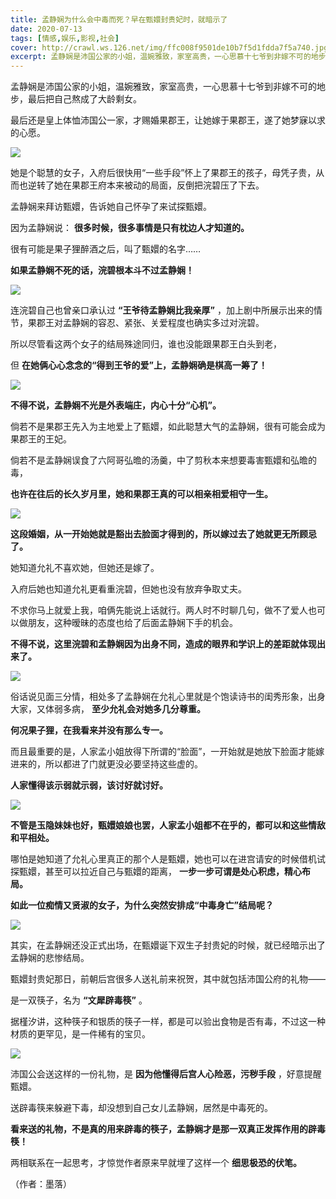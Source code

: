 ```yaml
---
title: 孟静娴为什么会中毒而死？早在甄嬛封贵妃时，就暗示了
date: 2020-07-13
tags: [情感,娱乐,影视,社会]
cover: http://crawl.ws.126.net/img/ffc008f9501de10b7f5d1fdda7f5a740.jpg
excerpt: 孟静娴是沛国公家的小姐，温婉雅致，家室高贵，一心思慕十七爷到非嫁不可的地步，最后把自己熬成了大龄剩女。最后还是皇上体恤沛国公一家，才赐婚果郡王，让她嫁于果郡王，遂了她梦寐以求的心愿。![](http://crawl.ws.126.n
---
```

孟静娴是沛国公家的小姐，温婉雅致，家室高贵，一心思慕十七爷到非嫁不可的地步，最后把自己熬成了大龄剩女。

最后还是皇上体恤沛国公一家，才赐婚果郡王，让她嫁于果郡王，遂了她梦寐以求的心愿。

![](http://crawl.ws.126.net/img/ffc008f9501de10b7f5d1fdda7f5a740.jpg)  

她是个聪慧的女子，入府后很快用“一些手段”怀上了果郡王的孩子，母凭子贵，从而也逆转了她在果郡王府本来被动的局面，反倒把浣碧压了下去。

孟静娴来拜访甄嬛，告诉她自己怀孕了来试探甄嬛。

因为孟静娴说： **很多时候，很多事情是只有枕边人才知道的。**

很有可能是果子狸醉酒之后，叫了甄嬛的名字……

**如果孟静娴不死的话，浣碧根本斗不过孟静娴！**

![](http://crawl.ws.126.net/img/f856f56bea879acedf4fd4dd9e6b5fa3.jpg)  

连浣碧自己也曾亲口承认过 **“王爷待孟静娴比我亲厚”** ，加上剧中所展示出来的情节，果郡王对孟静娴的容忍、紧张、关爱程度也确实多过对浣碧。

所以尽管看这两个女子的结局殊途同归，谁也没能跟果郡王白头到老，

但 **在她俩心心念念的“得到王爷的爱”上，孟静娴确是棋高一筹了！**

![](http://crawl.ws.126.net/img/34dcc5fd837c1d91b3a4dcd677168dbb.jpg)  

**不得不说，孟静娴不光是外表端庄，内心十分“心机”。**

倘若不是果郡王先入为主地爱上了甄嬛，如此聪慧大气的孟静娴，很有可能会成为果郡王的王妃。

倘若不是孟静娴误食了六阿哥弘曕的汤羹，中了剪秋本来想要毒害甄嬛和弘曕的毒，

**也许在往后的长久岁月里，她和果郡王真的可以相亲相爱相守一生。**

![](http://crawl.ws.126.net/img/f18f3b2d4683a53e941148302127b228.jpg)  

**这段婚姻，从一开始她就是豁出去脸面才得到的，所以嫁过去了她就更无所顾忌了。**

她知道允礼不喜欢她，但她还是嫁了。

入府后她也知道允礼更看重浣碧，但她也没有放弃争取丈夫。

不求你马上就爱上我，咱俩先能说上话就行。两人时不时聊几句，做不了爱人也可以做朋友，这种暧昧的态度也给了后面孟静娴下手的机会。

**不得不说，这里浣碧和孟静娴因为出身不同，造成的眼界和学识上的差距就体现出来了。**

![](http://crawl.ws.126.net/img/89887c36fc9facc28cb4b16253b0907e.jpg)  

俗话说见面三分情，相处多了孟静娴在允礼心里就是个饱读诗书的闺秀形象，出身大家，又体弱多病， **至少允礼会对她多几分尊重。**

**何况果子狸，在我看来并没有那么专一。**

而且最重要的是，人家孟小姐放得下所谓的“脸面”，一开始就是她放下脸面才能嫁进来的，所以都进了门就更没必要坚持这些虚的。

**人家懂得该示弱就示弱，该讨好就讨好。**

![](http://crawl.ws.126.net/img/4769db31d2525f5721acf412c3d5961a.jpg)  

**不管是玉隐妹妹也好，甄嬛娘娘也罢，人家孟小姐都不在乎的，都可以和这些情敌和平相处。**

哪怕是她知道了允礼心里真正的那个人是甄嬛，她也可以在进宫请安的时候借机试探甄嬛，甚至可以拉近自己与甄嬛的距离， **一步一步可谓是处心积虑，精心布局。**

**如此一位痴情又贤淑的女子，为什么突然安排成“中毒身亡”结局呢？**

![](http://crawl.ws.126.net/img/45ad489823865417764615452a030aeb.jpg)  

其实，在孟静娴还没正式出场，在甄嬛诞下双生子封贵妃的时候，就已经暗示出了孟静娴的悲惨结局。

甄嬛封贵妃那日，前朝后宫很多人送礼前来祝贺，其中就包括沛国公府的礼物——

是一双筷子，名为 **“文犀辟毒筷”** 。

据槿汐讲，这种筷子和银质的筷子一样，都是可以验出食物是否有毒，不过这一种材质的更罕见，是一件稀有的宝贝。

![](http://crawl.ws.126.net/img/4da43b4ff13df44eb9af695873e13348.jpg)  

沛国公会送这样的一份礼物，是 **因为他懂得后宫人心险恶，污秽手段** ，好意提醒甄嬛。

送辟毒筷来躲避下毒，却没想到自己女儿孟静娴，居然是中毒死的。

**看来送的礼物，不是真的用来辟毒的筷子，孟静娴才是那一双真正发挥作用的辟毒筷！**

两相联系在一起思考，才惊觉作者原来早就埋了这样一个 **细思极恐的伏笔。**

（作者：墨落）

